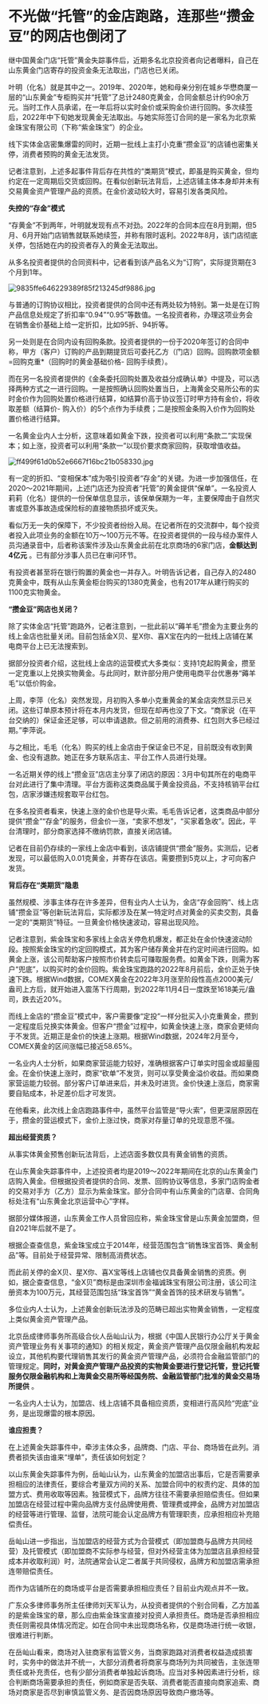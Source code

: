 # 不光做“托管”的金店跑路，连那些“攒金豆”的网店也倒闭了

继中国黄金门店“托管”黄金失踪事件后，近期多名北京投资者向记者曝料，自己在山东黄金门店寄存的投资金条无法取出，门店也已关闭。

叶明（化名）就是其中之一。2019年、2020年，她和母亲分别在城乡华懋商厦一层的“山东黄金”专柜购买并“托管”了总计2480克黄金，合同金额总计约90余万元。当时工作人员承诺，在一年后将以实时金价或采购金价进行回购。多次续签后，2022年中下旬她发现黄金无法取出。与她实际签订合同的是一家名为北京紫金珠宝有限公司（下称“紫金珠宝”）的企业。

线下实体金店密集爆雷的同时，近期一批线上主打小克重“攒金豆”的店铺也密集关停，消费者预购的黄金无法发货。

记者注意到，上述多起事件背后存在共性的“类期货”模式，即虽是购买黄金，但均约定在一定周期后交货或回购。在看似创新玩法背后，上述店铺主体本身却并未有交易黄金资产管理产品的资质。在金价波动较大时，容易引发各类风险。

**失控的“存金”模式**

“存黄金”不到两年，叶明就发现有点不对劲。2022年的合同本应在8月到期，但5月、6月开始门店销售就联系她续签，并称有限时返利。2022年8月，该门店彻底关停，包括她在内的投资者存入的黄金无法取出。

从多名投资者提供的合同资料中，记者看到该产品名义为“订购”，实际提货期在3个月到1年。

![9835ffe646229389f85f213245df9886.jpg](https://raw.githubusercontent.com/qqhsx/qqnews_image/main/2024/03/31/不光做“托管”的金店跑路，连那些“攒金豆”的网店也倒闭了/9835ffe646229389f85f213245df9886.jpg)

与普通的订购协议相比，投资者提供的合同中还有两处较为特别。第一处是在订购产品信息处规定了折扣率“0.94”“0.95”等数值。一名投资者称，办理这项业务会在销售金价基础上给一定折扣，比如95折、94折等。

另一处则是在合同内设有回购条款。投资者提供的一份于2020年签订的合同中称，甲方（客户）订购的产品到期提货后可委托乙方（门店）回购。回购款项金额=回购克重*（回购时的黄金基础价格-
回购手续费）。

而在另一名投资者提供的《金条委托回购处置及收益分成确认单》中提及，可以选择两种方式之一进行回购。一是按照确认回购处置当日，上海黄金交易所公布的实时金价作为回购处置价格进行结算，如结算价高于协议签订时甲方持有金价，将收取差额（结算价-
购入价）的5个点作为手续费；二是按照金条购入价作为回购处置价格进行结算。

一名黄金业内人士分析，这意味着如黄金下跌，投资者可以利用“条款二”实现保本；如上涨，投资者可以利用“条款一”以现价要求商家回购，获取增值收益。

![ff499f61d0b52e6667f16bc21b058330.jpg](https://raw.githubusercontent.com/qqhsx/qqnews_image/main/2024/03/31/不光做“托管”的金店跑路，连那些“攒金豆”的网店也倒闭了/ff499f61d0b52e6667f16bc21b058330.jpg)

有一定的折扣、“变相保本”成为吸引投资者“存金”的关键。为进一步加强信任，在2020～2021年期间，上述门店还为投资者“托管”的黄金提供“保单”。一名投资人莉莉（化名）提供的一份保单信息显示，该保单保期为一年，主要保障由于自然灾害或意外事故造成保险标的直接物质损坏或灭失。

看似万无一失的保障下，不少投资者纷纷入局。在记者所在的交流群中，每个投资者投入此项业务的金额在10万～100万元不等。在投资者提供的一段与经办案件人员沟通录音中，后者称该案件涉及山东黄金此前在北京商场的6家门店，**金额达到4亿元**
。已有部分涉事人员已在审问环节。

有投资者甚至将在银行购置的黄金也一并存入。叶明告诉记者，自己存入的2480克黄金中，既有从山东黄金柜台购买的1380克黄金，也有2017年从建行购买的1100克实物黄金。

**“攒金豆”网店也关闭？**

除了实体金店“托管”跑路外，记者注意到，一批此前以“薅羊毛”攒金为主要业务的线上金店也批量关闭。目前包括金X贝、星X你、喜X宝在内的一批线上店铺在某电商平台上已无法搜索到。

据部分投资者介绍，这批线上金店的运营模式大多类似：支持1克起购黄金，攒至一定克重以上兑换实物黄金。与此同时，默许部分用户使用电商平台优惠券“薅羊毛”以低价购金。

上周，李萍（化名）突然发现，月初购入多单小克重黄金的某金店突然显示已关闭。这些订单原本预计将在本月内发货，但现在却再也没了下文。“商家说（在平台交纳的）保证金还足够，可以申请退款。但之前用的消费券、红包则大多已经过期。”李萍说。

与之相比，毛毛（化名）购买的线上金店由于保证金已不足，目前既没有收到黄金、也没有退款。她正在多方联系店主、平台工作人员进行处理。

一名近期关停的线上“攒金豆”店店主分享了闭店的原因：3月中旬其所在的电商平台对此进行了集中清理。平台方面称这类商品属于黄金投资品，不支持核销平台红包，店家涉嫌违规套取平台红包。

在多名投资者看来，快速上涨的金价也是导火索。毛毛告诉记者，这类商品中部分提供“攒金”“存金”的服务，但金价一涨，“卖家不想发”，“买家着急收”。因此，平台清理时，部分商家选择不缴纳罚款，直接关闭店铺。

记者在目前仍存续的一家线上金店中看到，该店铺提供“攒金”服务。实测后，记者发现，可以最低购入0.01克黄金，并寄存在该店。需要攒到5克以上，才可向客户发货。

**背后存在“类期货”隐患**

虽然规模、涉事主体存在许多差异，但有业内人士认为，金店“存金回购”、线上店铺“攒金豆”等创新玩法背后，实际都涉及在某一特定时点对黄金的买卖交割，具备一定的“类期货”特征。一旦黄金价格快速波动，容易出现风险。

记者注意到，紫金珠宝和多家线上金店关停危机爆发，都正处在金价快速波动阶段。按照紫金珠宝的约定回购模式，其为客户储存黄金并在约定时间进行回购。如黄金上涨，该公司帮助客户按照市价转卖后可赚取服务费。如黄金下跌，则需为客户“兜底”，以购买时的金价回购。紫金珠宝跑路的2022年8月前后，金价正处于快速下跌。根据Wind数据，COMEX黄金在2022年3月涨至阶段性高点2000美元/盎司上方后，就开始进入震荡下行周期，到2022年11月4日一度跌至1618美元/盎司，跌去近20%。

而线上金店的“攒金豆”模式中，客户需要像“定投”一样分批买入小克重黄金，攒到一定程度后兑换实体黄金。但客户“攒金”过程中，如黄金快速上涨，商家会更倾向于不发货。近期正是金价的快速上涨期。根据Wind数据，2024年2月至今，COMEX黄金的区间涨幅已接近58.65%。

一名业内人士分析，如果商家营运能力较好，准确根据客户订单实时囤金或超量囤金。在金价快速上涨时，商家“砍单”不发货，则可以享受黄金溢价收益。而如果商家营运能力较弱。部分客户订单进来后，并未及时进货。金价快速上涨后，商家需要自贴成本，补足差价后才可发货。

在他看来，此次线上金店跑路事件中，虽然平台监管是“导火索”，但更深层原因在于，攒金的营运模式下，金价上涨过快，商家对存量订单的兑现意愿不强。

**超出经营资质？**

从事实体黄金预售创新玩法背后，上述店面多数仅具有黄金销售的资质。

在山东黄金失踪事件中，上述投资者均是2019～2022年期间在北京的山东黄金门店购入黄金。但根据投资者提供的合同、发票、回购协议等信息，多家门店购金者的交易对手方（乙方）显示为紫金珠宝。部分合同中有山东黄金的门店章、合同角标处注有“山东黄金北京运营中心”字样。

据部分媒体报道，山东黄金工作人员曾回应称，紫金珠宝曾是山东黄金加盟商，但自2021年后就不是了。

根据企查查信息，紫金珠宝成立于2014年，经营范围包含“销售珠宝首饰、黄金制品”等。目前处于经营异常、限制高消费状态。

而此前关停的金X贝、星X你、喜X宝等线上店铺也仅具备黄金销售的资质。例如，据企查查信息，“金X贝”商标是由深圳市金福诚珠宝有限公司注册，该公司注册资本为100万元，其经营范围包括“珠宝首饰”“黄金首饰的技术研发与销售”。

多位业内人士认为，上述黄金创新玩法涉及的范畴已超出实物黄金销售，一定程度上类似黄金资产管理产品。

北京岳成律师事务所高级合伙人岳屾山认为，根据《中国人民银行办公厅关于黄金资产管理业务有关事项的通知》的相关规定，黄金资产管理产品仅限金融机构发起设立，其他机构要代理销售其发行的黄金资产管理产品，必须符合金融监管部门的管理规定。**同时，对黄金资产管理产品投资的实物黄金要进行登记托管，登记托管服务仅限金融机构和上海黄金交易所等经国务院、金融监管部门批准的黄金交易场所提供**
。

一名业内人士认为，加盟店、线上店铺不具备相应资质，变相进行高风险“兜底”业务，是出现爆雷的根本原因。

**谁应担责？**

在上述黄金失踪事件中，牵涉主体众多，品牌商、门店、平台、商场皆在此列。消费者损失该由谁来“埋单”，责任该如何划定？

以山东黄金失踪事件为例，岳屾山认为，山东黄金的加盟店出事后，它是否需要承担相应的法律责任，要综合考量双方间的关系、加盟合同中的权责约定、具体的加盟方式、费用收取等因素。独营模式下，品牌方往往不需要承担赔偿责任。但如果加盟店在经营过程中需向品牌方支付品牌使用费、管理费或押金，品牌方对加盟店的经营等进行管理、监督，法院可能会认定品牌方有管理职责，应承担相应补充赔偿责任。

岳屾山进一步指出，当加盟店的经营方式为合营模式（即加盟商与品牌方共同经营）及托管模式（即加盟商不实际参与经营，但对外经营主体为加盟店且承担经营成本并收取利润）时，法院通常会认定二者属于共同侵权，品牌方和加盟店需承担连带赔偿责任。

而作为店铺所在的商场或平台是否需要承担相应责任？目前业内观点并不一致。

广东众多律师事务所主任律师刘天军认为，从投资者提供的个别合同看，乙方加盖的是紫金珠宝的章，那么应由紫金珠宝直接对投资人承担责任。商场是否承担相应责任则需视具体情况而定。如在合同中未出现商场名称，仅是商场进行统一收银，很难进行判断。

在岳屾山看来，商场对入驻商家有监管义务，当商家跑路对消费者权益造成损害时，实务中的做法并不统一，大部分消费者将商家与商场列为共同被告，主张连带责任或补充责任，也有少部分消费者单独起诉商场。应当对多种因素进行分析，综合判断商场需要承担的责任，例如商家是否失联、消费者能否直接向商家追索、商场对商家是否尽到审慎监管义务、是否因商场原因导致商户撤场等。

